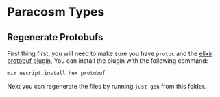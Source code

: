 # Paracosm Types

## Regenerate Protobufs
First thing first, you will need to make sure you have `protoc` and the [elixir protobuf plugin](https://github.com/elixir-protobuf/protobuf). You can install the plugin with the following command:

```sh 
mix escript.install hex protobuf
```

Next you can regenerate the files by running `just gen` from this folder.
